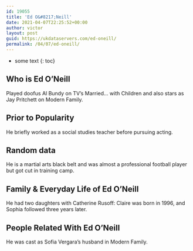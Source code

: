 ```yaml
---
id: 19055
title: 'Ed O&#8217;Neill'
date: 2021-04-07T22:25:52+00:00
author: victor
layout: post
guid: https://ukdataservers.com/ed-oneill/
permalink: /04/07/ed-oneill/
---
```


* some text
{: toc}


## Who is Ed O&#8217;Neill



Played doofus Al Bundy on TV&#8217;s Married&#8230; with Children and also stars as Jay Pritchett on Modern Family.

                
                
                
## Prior to Popularity



He briefly worked as a social studies teacher before pursuing acting.

                
                
                
## Random data



He is a martial arts black belt and was almost a professional football player but got cut in training camp.

                
                
                
## Family & Everyday Life of Ed O&#8217;Neill



He had two daughters with Catherine Rusoff: Claire was born in 1996, and Sophia followed three years later.

                
                
                
## People Related With Ed O&#8217;Neill



He was cast as Sofia Vergara&#8217;s husband in Modern Family.

                
              
            
          
          
          